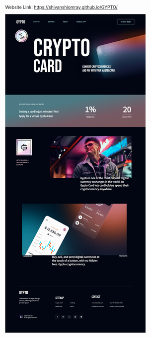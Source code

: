 Website Link: https://shivanshiomray.github.io/GYPTO/

![GYPTO](https://github.com/ShivanshiOmray/GYPTO/blob/main/img.png?raw=true)
